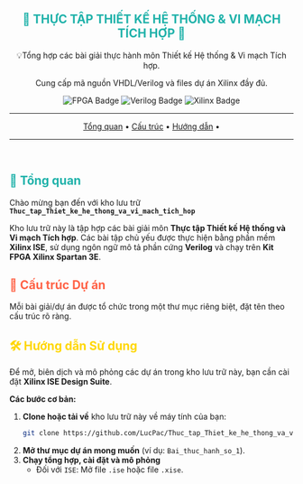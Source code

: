 <div align="center">
  <h2><span style="color:#20B2AA;">🚀 THỰC TẬP THIẾT KẾ HỆ THỐNG & VI MẠCH TÍCH HỢP 🚀</span></h2>
  <p>💡Tổng hợp các bài giải thực hành môn Thiết kế Hệ thống & Vi mạch Tích hợp.</p>
  <p>Cung cấp mã nguồn VHDL/Verilog và files dự án Xilinx đầy đủ.</p>

  <p>
    <img src="https://img.shields.io/badge/Thi%E1%BA%BFt%20k%E1%BA%BF-FPGA-blueviolet?style=for-the-badge&logo=lattice&logoColor=white" alt="FPGA Badge">
    <img src="https://img.shields.io/badge/Ng%C3%B4n%20ng%E1%BB%AF-Verilog-red?style=for-the-badge&logo=vhdl&logoColor=white" alt="Verilog Badge">
    <img src="https://img.shields.io/badge/Ph%E1%BA%A7n%20m%E1%BB%81m-Xilinx-green?style=for-the-badge&logo=xilinx&logoColor=white" alt="Xilinx Badge">
  </p>

  ---

  <p>
    <a href="#🎯-về-dự-án">Tổng quan</a> •
    <a href="#📁-cấu-trúc-dự-án">Cấu trúc</a> •
    <a href="#🛠️-hướng-dẫn-sử-dụng">Hướng dẫn</a> •
  </p>

  ---
</div>

<br>

## <span style="color:#20B2AA;">🎯 Tổng quan</span>

Chào mừng bạn đến với kho lưu trữ **`Thuc_tap_Thiet_ke_he_thong_va_vi_mach_tich_hop`**

Kho lưu trữ này là tập hợp các bài giải môn **Thực tập Thiết kế Hệ thống và Vi mạch Tích hợp**. Các bài tập chủ yếu được thực hiện bằng phần mềm **Xilinx ISE**, sử dụng ngôn ngữ mô tả phần cứng **Verilog** và chạy trên **Kit FPGA Xilinx Spartan 3E**.

## <span style="color:#FF6347;">📁 Cấu trúc Dự án</span>

Mỗi bài giải/dự án được tổ chức trong một thư mục riêng biệt, đặt tên theo cấu trúc rõ ràng.
<br>

## <span style="color:#FFD700;">🛠️ Hướng dẫn Sử dụng</span>

Để mở, biên dịch và mô phỏng các dự án trong kho lưu trữ này, bạn cần cài đặt **Xilinx ISE Design Suite**.

**Các bước cơ bản:**

1.  **Clone hoặc tải về** kho lưu trữ này về máy tính của bạn:
    ```bash
    git clone https://github.com/LucPac/Thuc_tap_Thiet_ke_he_thong_va_vi_mach_tich_hop.git
    ```
2.  **Mở thư mục dự án mong muốn** (ví dụ: `Bai_thuc_hanh_so_1`).
3.  **Chạy tổng hợp, cài đặt và mô phỏng** 
    * Đối với `ISE`: Mở file `.ise` hoặc file `.xise`.

<br>
